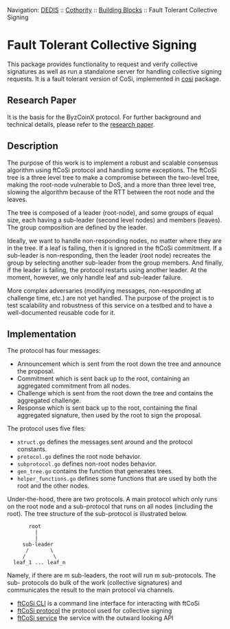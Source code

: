 Navigation: [DEDIS](https://github.com/dedis/doc/tree/master/README.md) ::
[Cothority](../README.md) ::
[Building Blocks](../doc/BuildingBlocks.md) ::
Fault Tolerant Collective Signing

# Fault Tolerant Collective Signing

This package provides functionality to request and verify collective signatures
as well as run a standalone server for handling collective signing requests.
It is a fault tolerant version of CoSi, implemented in
[cosi](../cosi/README.md) package.

## Research Paper

It is the basis for the ByzCoinX protocol. For further background and technical
details, please refer to the
[research paper](https://eprint.iacr.org/2017/406.pdf).

## Description

The purpose of this work is to implement a robust and scalable consensus
algorithm using ftCoSi protocol and handling some exceptions. The ftCoSi tree
is a three level tree to make a compromise between the two-level tree, making
the root-node vulnerable to DoS, and a more than three level tree, slowing the
algorithm because of the RTT between the root node and the leaves.

The tree is composed of a leader (root-node), and some groups of equal size,
each having a sub-leader (second level nodes) and members (leaves). The group
composition are defined by the leader.

Ideally, we want to handle non-responding nodes, no matter where they are
in the tree. If a leaf is failing, then it is ignored in the ftCoSi commitment.
If a sub-leader is non-responding, then the leader (root node) recreates the
group by selecting another sub-leader from the group members. And finally, if
the leader is failing, the protocol restarts using another leader. At the
moment, however, we only handle leaf and sub-leader failure.

More complex adversaries (modifying messages, non-responding at challenge time,
etc.) are not yet handled.
The purpose of the project is to test scalability and robustness of this
service on a testbed and to have a well-documented reusable code for it.

## Implementation
The protocol has four messages: 
* Announcement which is sent from the root down the tree and announce the
proposal.
* Commitment which is sent back up to the root, containing an aggregated
commitment from all nodes.  
* Challenge which is sent from the root down the tree and contains the
aggregated challenge.  
* Response which is sent back up to the root, containing the final aggregated
signature, then used by the root to sign the proposal.

The protocol uses five files: 
* `struct.go` defines the messages sent around and the protocol constants.  
* `protocol.go` defines the root node behavior.
* `subprotocol.go` defines non-root nodes behavior.
* `gen_tree.go` contains the function that generates trees.
* `helper_functions.go` defines some functions that are used by both the root
and the other nodes.

Under-the-hood, there are two protocols. A main protocol which only runs on
the root node and a sub-protocol that runs on all nodes (including the
root). The tree structure of the sub-protocol is illustrated below.

```
       root
         |
         |
     sub-leader
      /       \
     /         \
  leaf_1 ... leaf_n
```

Namely, if there are m sub-leaders, the root will run m sub-protocols. The
sub- protocols do bulk of the work (collective signatures) and communicates
the result to the main protocol via channels.

- [ftCoSi CLI](CLI.md) is a command line interface for interacting with ftCoSi
- [ftCoSi protocol](protocol) the protocol used for collective signing
- [ftCoSi service](service) the service with the outward looking API
